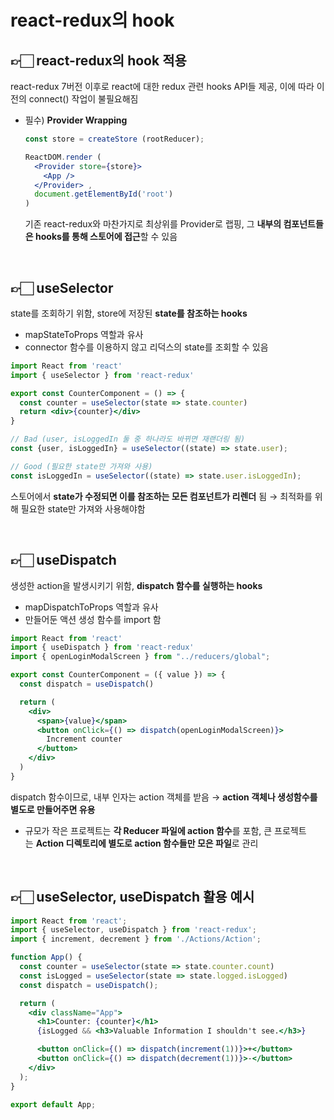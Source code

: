 # react-redux의 hook

## 👉🏻 react-redux의 hook 적용

react-redux 7버전 이후로 react에 대한 redux 관련 hooks API들 제공, 이에 따라 이전의 connect() 작업이 불필요해짐

- 필수) **Provider Wrapping**
    
    ```jsx
    const store = createStore (rootReducer);
    
    ReactDOM.render (
      <Provider store={store}> 
        <App /> 
      </Provider> ,
      document.getElementById('root')
    )
    ```
    
    기존 react-redux와 마찬가지로 최상위를 Provider로 랩핑, 그 **내부의 컴포넌트들은 hooks를 통해 스토어에 접근**할 수 있음
</br>


## 👉🏻 useSelector

state를 조회하기 위함, store에 저장된 **state를 참조하는 hooks**

- mapStateToProps 역할과 유사
- connector 함수를 이용하지 않고 리덕스의 state를 조회할 수 있음


```jsx
import React from 'react'
import { useSelector } from 'react-redux'

export const CounterComponent = () => {
  const counter = useSelector(state => state.counter)
  return <div>{counter}</div>
}
```

```jsx
// Bad (user, isLoggedIn 둘 중 하나라도 바뀌면 재랜더링 됨)
const {user, isLoggedIn} = useSelector((state) => state.user);

// Good (필요한 state만 가져와 사용)
const isLoggedIn = useSelector((state) => state.user.isLoggedIn);
```

스토어에서 **state가 수정되면 이를 참조하는 모든 컴포넌트가 리렌더** 됨 → 최적화를 위해 필요한 state만 가져와 사용해야함

</br>

## 👉🏻 useDispatch

생성한 action을 발생시키기 위함, **dispatch 함수를 실행하는 hooks** 

- mapDispatchToProps 역할과 유사
- 만들어둔 액션 생성 함수를 import 함


```jsx
import React from 'react'
import { useDispatch } from 'react-redux'
import { openLoginModalScreen } from "../reducers/global";

export const CounterComponent = ({ value }) => {
  const dispatch = useDispatch()

  return (
    <div>
      <span>{value}</span>
      <button onClick={() => dispatch(openLoginModalScreen)}>
        Increment counter
      </button>
    </div>
  )
}
```

dispatch 함수이므로, 내부 인자는 action 객체를 받음 → **action 객체나 생성함수를 별도로 만들어주면 유용**

- 규모가 작은 프로젝트는 **각 Reducer 파일에 action 함수**를 포함, 큰 프로젝트는 **Action 디렉토리에 별도로 action 함수들만 모은 파일**로 관리
</br>

## 👉🏻 useSelector, useDispatch 활용 예시

```jsx
import React from 'react';
import { useSelector, useDispatch } from 'react-redux';
import { increment, decrement } from './Actions/Action';

function App() {
  const counter = useSelector(state => state.counter.count)
  const isLogged = useSelector(state => state.logged.isLogged)
  const dispatch = useDispatch();

  return (
    <div className="App">
      <h1>Counter: {counter}</h1>
      {isLogged && <h3>Valuable Information I shouldn't see.</h3>}

      <button onClick={() => dispatch(increment(1))}>+</button>
      <button onClick={() => dispatch(decrement(1))}>-</button>
    </div>
  );
}

export default App;
```
